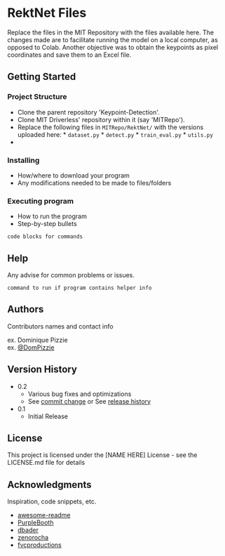 # RektNet Files

Replace the files in the MIT Repository with the files available here. The changes made are to facilitate running the model on a local computer, as opposed to Colab. Another objective was to obtain the keypoints as pixel coordinates and save them to an Excel file.

## Getting Started

### Project Structure

* Clone the parent repository 'Keypoint-Detection'.
* Clone MIT Driverless' repository within it (say 'MITRepo').
* Replace the following files in ```MITRepo/RektNet/``` with the versions uploaded here: 
		* ```dataset.py```
		* ```detect.py```
		* ```train_eval.py```
		* ```utils.py```
* 

### Installing

* How/where to download your program
* Any modifications needed to be made to files/folders

### Executing program

* How to run the program
* Step-by-step bullets
```
code blocks for commands
```

## Help

Any advise for common problems or issues.
```
command to run if program contains helper info
```

## Authors

Contributors names and contact info

ex. Dominique Pizzie  
ex. [@DomPizzie](https://twitter.com/dompizzie)

## Version History

* 0.2
    * Various bug fixes and optimizations
    * See [commit change]() or See [release history]()
* 0.1
    * Initial Release

## License

This project is licensed under the [NAME HERE] License - see the LICENSE.md file for details

## Acknowledgments

Inspiration, code snippets, etc.
* [awesome-readme](https://github.com/matiassingers/awesome-readme)
* [PurpleBooth](https://gist.github.com/PurpleBooth/109311bb0361f32d87a2)
* [dbader](https://github.com/dbader/readme-template)
* [zenorocha](https://gist.github.com/zenorocha/4526327)
* [fvcproductions](https://gist.github.com/fvcproductions/1bfc2d4aecb01a834b46)
